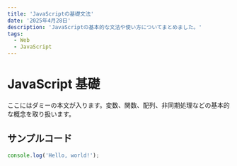 ```yaml
---
title: 'JavaScriptの基礎文法'
date: '2025年4月28日'
description: 'JavaScriptの基本的な文法や使い方についてまとめました。'
tags:
  - Web
  - JavaScript
---
```


# JavaScript 基礎

ここにはダミーの本文が入ります。変数、関数、配列、非同期処理などの基本的な概念を取り扱います。

## サンプルコード

```js
console.log('Hello, world!');
```
